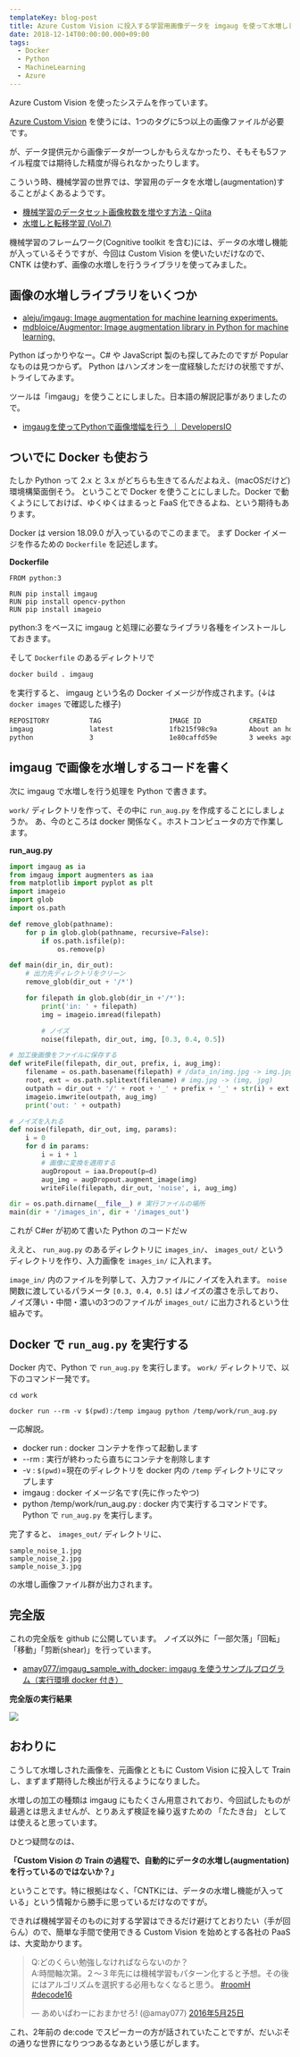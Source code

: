 ```yaml
---
templateKey: blog-post
title: Azure Custom Vision に投入する学習用画像データを imgaug を使って水増ししてみた
date: 2018-12-14T00:00:00.000+09:00
tags:
  - Docker
  - Python
  - MachineLearning
  - Azure
---
```

Azure Custom Vision を使ったシステムを作っています。
<!--more-->

[Azure Custom Vision](https://azure.microsoft.com/ja-jp/services/cognitive-services/custom-vision-service/) を使うには、1つのタグに5つ以上の画像ファイルが必要です。

が、データ提供元から画像データが一つしかもらえなかったり、そもそも5ファイル程度では期待した精度が得られなかったりします。

こういう時、機械学習の世界では、学習用のデータを水増し(augmentation)することがよくあるようです。

* [機械学習のデータセット画像枚数を増やす方法 - Qiita](https://qiita.com/bohemian916/items/9630661cd5292240f8c7)
* [水増しと転移学習 (Vol.7)](https://products.sint.co.jp/aisia/blog/vol1-7)

機械学習のフレームワーク(Cognitive toolkit を含む)には、データの水増し機能が入っているそうですが、今回は Custom Vision を使いたいだけなので、CNTK は使わず、画像の水増しを行うライブラリを使ってみました。

## 画像の水増しライブラリをいくつか

* [aleju/imgaug: Image augmentation for machine learning experiments.](https://github.com/aleju/imgaug)
* [mdbloice/Augmentor: Image augmentation library in Python for machine learning.](https://github.com/mdbloice/Augmentor)

Python ばっかりやなー。C# や JavaScript 製のも探してみたのですが Popular なものは見つからず。
Python はハンズオンを一度経験しただけの状態ですが、トライしてみます。

ツールは「imgaug」を使うことにしました。日本語の解説記事がありましたので。

* [imgaugを使ってPythonで画像増幅を行う ｜ DevelopersIO](https://dev.classmethod.jp/etc/imgaug-introduction/)

## ついでに Docker も使おう

たしか Python って 2.x と 3.x がどちらも生きてるんだよねえ、(macOSだけど)環境構築面倒そう。
ということで Docker を使うことにしました。Docker で動くようにしておけば、ゆくゆくはまるっと FaaS 化できるよね、という期待もあります。

Docker は version 18.09.0 が入っているのでこのままで。
まず Docker イメージを作るための ``Dockerfile`` を記述します。

**Dockerfile**

```
FROM python:3

RUN pip install imgaug
RUN pip install opencv-python
RUN pip install imageio
```
python:3 をベースに imgaug と処理に必要なライブラリ各種をインストールしておきます。

そして ``Dockerfile`` のあるディレクトリで

```bash
docker build . imgaug
```

を実行すると、 imgaug という名の Docker イメージが作成されます。(↓は ``docker images`` で確認した様子)

```bash
REPOSITORY          TAG                 IMAGE ID            CREATED             SIZE
imgaug              latest              1fb215f98c9a        About an hour ago   1.41GB
python              3                   1e80caffd59e        3 weeks ago         923MB
```

## imgaug で画像を水増しするコードを書く

次に imgaug で水増しを行う処理を Python で書きます。

``work/`` ディレクトリを作って、その中に ``run_aug.py`` を作成することにしましょうか。
あ、今のところは docker 関係なく。ホストコンピュータの方で作業します。

**run_aug.py**

```python
import imgaug as ia
from imgaug import augmenters as iaa
from matplotlib import pyplot as plt
import imageio
import glob
import os.path

def remove_glob(pathname):
    for p in glob.glob(pathname, recursive=False):
        if os.path.isfile(p):
            os.remove(p)

def main(dir_in, dir_out):
    # 出力先ディレクトリをクリーン
    remove_glob(dir_out + '/*')

    for filepath in glob.glob(dir_in +'/*'):
        print('in: ' + filepath)
        img = imageio.imread(filepath)

        # ノイズ
        noise(filepath, dir_out, img, [0.3, 0.4, 0.5])

# 加工後画像をファイルに保存する
def writeFile(filepath, dir_out, prefix, i, aug_img):
    filename = os.path.basename(filepath) # /data_in/img.jpg -> img.jpg
    root, ext = os.path.splitext(filename) # img.jpg -> (img, jpg)
    outpath = dir_out + '/' + root + '_' + prefix + '_' + str(i) + ext
    imageio.imwrite(outpath, aug_img)
    print('out: ' + outpath)

# ノイズを入れる
def noise(filepath, dir_out, img, params):
    i = 0
    for d in params:
        i = i + 1
        # 画像に変換を適用する
        augDropout = iaa.Dropout(p=d)
        aug_img = augDropout.augment_image(img)
        writeFile(filepath, dir_out, 'noise', i, aug_img)

dir = os.path.dirname(__file__) # 実行ファイルの場所
main(dir + '/images_in', dir + '/images_out')
```

これが C#er が初めて書いた Python のコードだｗ

ええと、 ``run_aug.py`` のあるディレクトリに ``images_in/``、 ``images_out/`` というディレクトリを作り、入力画像を ``images_in/`` に入れます。

``image_in/`` 内のファイルを列挙して、入力ファイルにノイズを入れます。 ``noise`` 関数に渡しているパラメータ ``[0.3, 0.4, 0.5]`` はノイズの濃さを示しており、ノイズ薄い・中間・濃いの3つのファイルが ``images_out/`` に出力されるという仕組みです。

## Docker で ``run_aug.py`` を実行する

Docker 内で、Python で ``run_aug.py`` を実行します。
``work/`` ディレクトリで、以下のコマンド一発です。

```
cd work

docker run --rm -v $(pwd):/temp imgaug python /temp/work/run_aug.py
```

一応解説。

* docker run : docker コンテナを作って起動します
* --rm : 実行が終わったら直ちにコンテナを削除します
* -v : ``$(pwd)``=現在のディレクトリを docker 内の ``/temp`` ディレクトリにマップします
* imgaug : docker イメージ名です(先に作ったやつ)
* python /temp/work/run_aug.py : docker 内で実行するコマンドです。Python で ``run_aug.py`` を実行します。

完了すると、 ``images_out/`` ディレクトリに、

```
sample_noise_1.jpg
sample_noise_2.jpg
sample_noise_3.jpg
```

の水増し画像ファイル群が出力されます。

## 完全版

これの完全版を github に公開しています。
ノイズ以外に「一部欠落」「回転」「移動」「剪断(shear)」を行っています。

* [amay077/imgaug_sample_with_docker: imgaug を使うサンプルプログラム（実行環境 docker 付き）](https://github.com/amay077/imgaug_sample_with_docker)

**完全版の実行結果**

![](https://github.com/amay077/imgaug_sample_with_docker/raw/master/result.png)

## おわりに

こうして水増しされた画像を、元画像とともに Custom Vision に投入して Train し、まずまず期待した検出が行えるようになりました。

水増しの加工の種類は imgaug にもたくさん用意されており、今回試したものが最適とは思えませんが、とりあえず検証を繰り返すための 「たたき台」 としては使えると思っています。

ひとつ疑問なのは、

**「Custom Vision の Train の過程で、自動的にデータの水増し(augmentation)を行っているのではないか？」**

ということです。特に根拠はなく、「CNTKには、データの水増し機能が入っている」という情報から勝手に思っているだけなのですが。

できれば機械学習そのものに対する学習はできるだけ避けてとおりたい（手が回らん）ので、簡単な手間で使用できる Custom Vision を始めとする各社の PaaS は、大変助かります。

<blockquote class="twitter-tweet" data-lang="ja"><p lang="ja" dir="ltr">Q:どのくらい勉強しなければならないのか？<br>A:時間軸次第。２～３年先には機械学習もパターン化すると予想。その後にはアルゴリズムを選択する必用もなくなると思う。 <a href="https://twitter.com/hashtag/roomH?src=hash&amp;ref_src=twsrc%5Etfw">#roomH</a> <a href="https://twitter.com/hashtag/decode16?src=hash&amp;ref_src=twsrc%5Etfw">#decode16</a></p>&mdash; あめいぱわーにおまかせろ! (@amay077) <a href="https://twitter.com/amay077/status/735333613085020160?ref_src=twsrc%5Etfw">2016年5月25日</a></blockquote>
<script async src="https://platform.twitter.com/widgets.js" charset="utf-8"></script>

これ、2年前の de:code でスピーカーの方が話されていたことですが、だいぶその通りな世界になりつつあるなあという感じがします。
